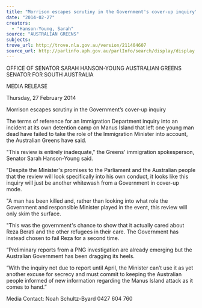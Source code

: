 ```yaml
---
title: "Morrison escapes scrutiny in the Government's cover-up inquiry"
date: "2014-02-27"
creators:
  - "Hanson-Young, Sarah"
source: "AUSTRALIAN GREENS"
subjects:
trove_url: http://trove.nla.gov.au/version/211404607
source_url: http://parlinfo.aph.gov.au/parlInfo/search/display/display.w3p;query=Id%3A%22media/pressrel/3022601%22
---
```


 OFFICE OF SENATOR SARAH HANSON-YOUNG  AUSTRALIAN GREENS SENATOR FOR SOUTH AUSTRALIA   

 MEDIA RELEASE   

 Thursday, 27 February 2014   

 Morrison escapes scrutiny in the  Government’s cover-up inquiry   

 The terms of reference for an Immigration Department inquiry into an incident at  its own detention camp on Manus Island that left one young man dead have  failed to take the role of the Immigration Minister into account, the Australian  Greens have said.   

 "This review is entirely inadequate," the Greens' immigration spokesperson,  Senator Sarah Hanson-Young said.   

 "Despite the Minister's promises to the Parliament and the Australian people that  the review will look specifically into his own conduct, it looks like this inquiry will  just be another whitewash from a Government in cover-up mode.   

 "A man has been killed and, rather than looking into what role the Government  and responsible Minister played in the event, this review will only skim the  surface.   

 "This was the government's chance to show that it actually cared about Reza  Berati and the other refugees in their care. The Government has instead chosen  to fail Reza for a second time.   

 “Preliminary reports from a PNG investigation are already emerging but the  Australian Government has been dragging its heels.   

 “With the inquiry not due to report until April, the Minister can’t use it as yet  another excuse for secrecy and must commit to keeping the Australian people  informed of new information regarding the Manus Island attack as it comes to  hand.”   

 

 Media Contact: Noah Schultz-Byard 0427 604 760   

 

